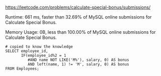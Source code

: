 https://leetcode.com/problems/calculate-special-bonus/submissions/



Runtime: 661 ms, faster than 32.69% of MySQL online submissions for Calculate Special Bonus.

Memory Usage: 0B, less than 100.00% of MySQL online submissions for Calculate Special Bonus.



```mysql
# copied to know the knowledge
SELECT employee_id,
       IF(employee_id%2 = 1
          #AND name NOT LIKE('M%'), salary, 0) AS bonus
          AND left(name, 1) != 'M', salary, 0) AS bonus
FROM Employees;
```

